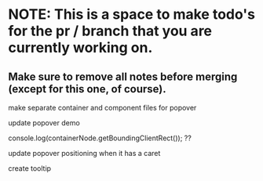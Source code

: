 # NOTE: This is a space to make todo's for the pr / branch that you are currently working on. 
Make sure to remove all notes before merging (except for this one, of course).
----------------------------------------------------------------------------------------------------
make separate container and component files for popover

update popover demo

console.log(containerNode.getBoundingClientRect()); ??

update popover positioning when it has a caret

create tooltip

